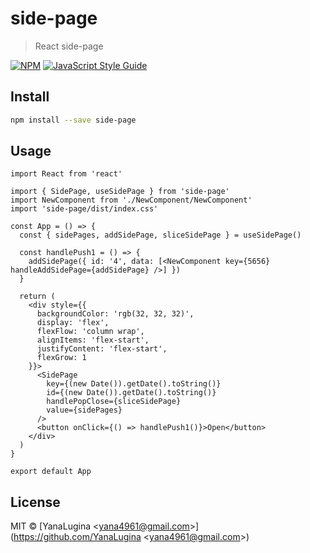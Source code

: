 # side-page

> React side-page

[![NPM](https://img.shields.io/npm/v/side-page.svg)](https://www.npmjs.com/package/@yana4961/side-page) [![JavaScript Style Guide](https://img.shields.io/badge/code_style-standard-brightgreen.svg)](https://standardjs.com)

## Install

```bash
npm install --save side-page
```

## Usage

```tsx
import React from 'react'

import { SidePage, useSidePage } from 'side-page'
import NewComponent from './NewComponent/NewComponent'
import 'side-page/dist/index.css'

const App = () => {
  const { sidePages, addSidePage, sliceSidePage } = useSidePage()

  const handlePush1 = () => {
    addSidePage({ id: '4', data: [<NewComponent key={5656} handleAddSidePage={addSidePage} />] })
  }

  return (
    <div style={{
      backgroundColor: 'rgb(32, 32, 32)',
      display: 'flex',
      flexFlow: 'column wrap',
      alignItems: 'flex-start',
      justifyContent: 'flex-start',
      flexGrow: 1
    }}>
      <SidePage
        key={(new Date()).getDate().toString()}
        id={(new Date()).getDate().toString()}
        handlePopClose={sliceSidePage}
        value={sidePages}
      />
      <button onClick={() => handlePush1()}>Open</button>
    </div>
  )
}

export default App

```

## License

MIT © [YanaLugina &lt;yana4961@gmail.com&gt;](https://github.com/YanaLugina &lt;yana4961@gmail.com&gt;)
